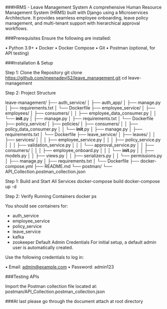 ###HRMS - Leave Management System
A comprehensive Human Resource Management System (HRMS) built with Django using a Microservices Architecture.
It provides seamless employee onboarding, leave policy management, and multi-tenant support with hierarchical approval workflows.

###Prerequisites
Ensure the following are installed:

• Python 3.9+
• Docker
• Docker Compose
• Git
• Postman (optional, for API testing)

###Installation & Setup

Step 1: Clone the Repository
git clone https://github.com/meenadevj52/leave_management.git
cd leave-management

Step 2: Project Structure

leave-management/
├── auth_service/
│   ├── auth_app/
│   ├── manage.py
│   ├── requirements.txt
│   └── Dockerfile
├── employee_service/
│   ├── employees/
│   ├── consumers/
│   │   ├── employee_data_consumer.py
│   │   └── __init__.py
│   ├── manage.py
│   ├── requirements.txt
│   └── Dockerfile
├── policy_service/
│   ├── policies/
│   ├── consumers/
│   │   ├── policy_data_consumer.py
│   │   └── __init__.py
│   ├── manage.py
│   ├── requirements.txt
│   └── Dockerfile
├── leave_service/
│   ├── leaves/
│   │   ├── services/
│   │   │   ├── employee_service.py
│   │   │   ├── policy_service.py
│   │   │   ├── validation_service.py
│   │   │   └── approval_service.py
│   │   ├── consumers/
│   │   │   ├── employee_onboard.py
│   │   │   └── __init__.py
│   │   ├── models.py
│   │   ├── views.py
│   │   ├── serializers.py
│   │   └── permissions.py
│   ├── manage.py
│   ├── requirements.txt
│   └── Dockerfile
├── docker-compose.yml
├── README.md
└── postman/
    └── API_Collection.postman_collection.json

Step 1: Build and Start All Services
docker-compose build
docker-compose up -d

Step 2: Verify Running Containers
docker ps

You should see containers for:
- auth_service
- employee_service
- policy_service
- leave_service
- kafka
- zookeeper
Default Admin Credentials
For initial setup, a default admin user is automatically created.

Use the following credentials to log in:

• Email: admin@example.com
• Password: admin123


###Testing APIs

Import the Postman collection file located at:
postman/API_Collection.postman_collection.json


###At last please go through the document attach at root directory